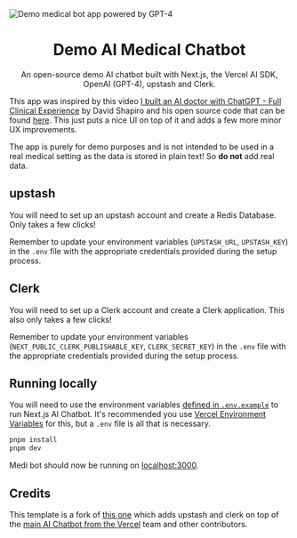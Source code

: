 <img alt="Demo medical bot app powered by GPT-4" src="https://www.medibot.chat /opengraph-image.png">
<h1 align="center">Demo AI Medical Chatbot</h1>

<p align="center">
  An open-source demo AI chatbot built with Next.js, the Vercel AI SDK, OpenAI (GPT-4), upstash and Clerk.
</p>

This app was inspired by this video [I built an AI doctor with ChatGPT - Full Clinical Experience](https://www.youtube.com/watch?v=EAger7jOrsA&t=1s) by David Shapiro and his open source code that can be found [here](https://github.com/daveshap/Medical_Intake). This just puts a nice UI on top of it and adds a few more minor UX improvements.

The app is purely for demo purposes and is not intended to be used in a real medical setting as the data is stored in plain text! So **do not** add real data.

## upstash

You will need to set up an upstash account and create a Redis Database. Only takes a few clicks!

Remember to update your environment variables (`UPSTASH_URL`, `UPSTASH_KEY`) in the `.env` file with the appropriate credentials provided during the setup process.

## Clerk

You will need to set up a Clerk account and create a Clerk application. This also only takes a few clicks!

Remember to update your environment variables (`NEXT_PUBLIC_CLERK_PUBLISHABLE_KEY`, `CLERK_SECRET_KEY`) in the `.env` file with the appropriate credentials provided during the setup process.

## Running locally

You will need to use the environment variables [defined in `.env.example`](.env.example) to run Next.js AI Chatbot. It's recommended you use [Vercel Environment Variables](https://vercel.com/docs/concepts/projects/environment-variables) for this, but a `.env` file is all that is necessary.

```bash
pnpm install
pnpm dev
```

Medi bot should now be running on [localhost:3000](http://localhost:3000/).

## Credits

This template is a fork of [this one](https://github.com/garmeeh/ai-chatbot) which adds upstash and clerk on top of the [main AI Chatbot from the Vercel](https://github.com/vercel-labs/ai-chatbot) team and other contributors.
